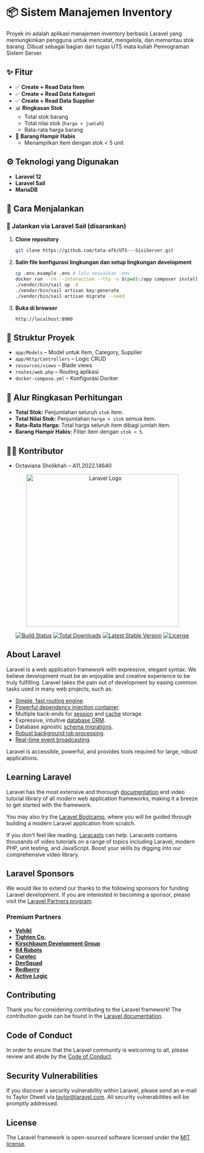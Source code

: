 
# 📦 Sistem Manajemen Inventory

Proyek ini adalah aplikasi manajemen inventory berbasis Laravel yang memungkinkan pengguna untuk mencatat, mengelola, dan memantau stok barang. Dibuat sebagai bagian dari tugas UTS mata kuliah Pemrograman Sistem Server.

## ✨ Fitur

- ✅ **Create + Read Data Item**
- ✅ **Create + Read Data Kategori**
- ✅ **Create + Read Data Supplier**
- 📊 **Ringkasan Stok**
  - Total stok barang
  - Total nilai stok (`harga × jumlah`)
  - Rata-rata harga barang
- 🚨 **Barang Hampir Habis**
  - Menampilkan item dengan stok < 5 unit

## ⚙️ Teknologi yang Digunakan

- **Laravel 12**
- **Laravel Sail**
- **MariaDB**


## 🚀 Cara Menjalankan

### 🔧 Jalankan via Laravel Sail (disarankan)

1. **Clone repository**
   ```bash
   git clone https://github.com/tata-afk/UTS---SisiServer.git
   ```

2. **Salin file konfigurasi lingkungan dan setup lingkungan development**
   ```bash
   cp .env.example .env # lalu sesuaikan .env 
   docker run --rm --interactive --tty -v $(pwd):/app composer install
   ./vendor/bin/sail up -d
   ./vendor/bin/sail artisan key:generate
   ./vendor/bin/sail artisan migrate --seed
   ```

3. **Buka di browser**
   ```
   http://localhost:8900
   ```

## 🧩 Struktur Proyek

- `app/Models` – Model untuk Item, Category, Supplier
- `app/Http/Controllers` – Logic CRUD
- `resources/views` – Blade views
- `routes/web.php` – Routing aplikasi
- `docker-compose.yml` – Konfigurasi Docker

## 🧮 Alur Ringkasan Perhitungan

- **Total Stok:** Penjumlahan seluruh `stok` item.
- **Total Nilai Stok:** Penjumlahan `harga × stok` semua item.
- **Rata-Rata Harga:** Total harga seluruh item dibagi jumlah item.
- **Barang Hampir Habis:** Filter item dengan `stok < 5`.

## 👨‍💻 Kontributor

- Octaviana Sholikhah – A11.2022.14640



<p align="center"><a href="https://laravel.com" target="_blank"><img src="https://raw.githubusercontent.com/laravel/art/master/logo-lockup/5%20SVG/2%20CMYK/1%20Full%20Color/laravel-logolockup-cmyk-red.svg" width="400" alt="Laravel Logo"></a></p>

<p align="center">
<a href="https://github.com/laravel/framework/actions"><img src="https://github.com/laravel/framework/workflows/tests/badge.svg" alt="Build Status"></a>
<a href="https://packagist.org/packages/laravel/framework"><img src="https://img.shields.io/packagist/dt/laravel/framework" alt="Total Downloads"></a>
<a href="https://packagist.org/packages/laravel/framework"><img src="https://img.shields.io/packagist/v/laravel/framework" alt="Latest Stable Version"></a>
<a href="https://packagist.org/packages/laravel/framework"><img src="https://img.shields.io/packagist/l/laravel/framework" alt="License"></a>
</p>

## About Laravel

Laravel is a web application framework with expressive, elegant syntax. We believe development must be an enjoyable and creative experience to be truly fulfilling. Laravel takes the pain out of development by easing common tasks used in many web projects, such as:

- [Simple, fast routing engine](https://laravel.com/docs/routing).
- [Powerful dependency injection container](https://laravel.com/docs/container).
- Multiple back-ends for [session](https://laravel.com/docs/session) and [cache](https://laravel.com/docs/cache) storage.
- Expressive, intuitive [database ORM](https://laravel.com/docs/eloquent).
- Database agnostic [schema migrations](https://laravel.com/docs/migrations).
- [Robust background job processing](https://laravel.com/docs/queues).
- [Real-time event broadcasting](https://laravel.com/docs/broadcasting).

Laravel is accessible, powerful, and provides tools required for large, robust applications.

## Learning Laravel

Laravel has the most extensive and thorough [documentation](https://laravel.com/docs) and video tutorial library of all modern web application frameworks, making it a breeze to get started with the framework.

You may also try the [Laravel Bootcamp](https://bootcamp.laravel.com), where you will be guided through building a modern Laravel application from scratch.

If you don't feel like reading, [Laracasts](https://laracasts.com) can help. Laracasts contains thousands of video tutorials on a range of topics including Laravel, modern PHP, unit testing, and JavaScript. Boost your skills by digging into our comprehensive video library.

## Laravel Sponsors

We would like to extend our thanks to the following sponsors for funding Laravel development. If you are interested in becoming a sponsor, please visit the [Laravel Partners program](https://partners.laravel.com).

### Premium Partners

- **[Vehikl](https://vehikl.com/)**
- **[Tighten Co.](https://tighten.co)**
- **[Kirschbaum Development Group](https://kirschbaumdevelopment.com)**
- **[64 Robots](https://64robots.com)**
- **[Curotec](https://www.curotec.com/services/technologies/laravel/)**
- **[DevSquad](https://devsquad.com/hire-laravel-developers)**
- **[Redberry](https://redberry.international/laravel-development/)**
- **[Active Logic](https://activelogic.com)**

## Contributing

Thank you for considering contributing to the Laravel framework! The contribution guide can be found in the [Laravel documentation](https://laravel.com/docs/contributions).

## Code of Conduct

In order to ensure that the Laravel community is welcoming to all, please review and abide by the [Code of Conduct](https://laravel.com/docs/contributions#code-of-conduct).

## Security Vulnerabilities

If you discover a security vulnerability within Laravel, please send an e-mail to Taylor Otwell via [taylor@laravel.com](mailto:taylor@laravel.com). All security vulnerabilities will be promptly addressed.

## License

The Laravel framework is open-sourced software licensed under the [MIT license](https://opensource.org/licenses/MIT).
